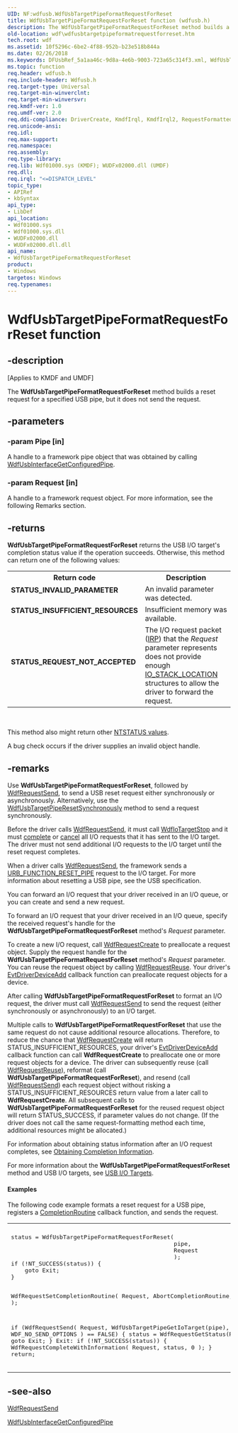 ```yaml
---
UID: NF:wdfusb.WdfUsbTargetPipeFormatRequestForReset
title: WdfUsbTargetPipeFormatRequestForReset function (wdfusb.h)
description: The WdfUsbTargetPipeFormatRequestForReset method builds a reset request for a specified USB pipe, but it does not send the request.
old-location: wdf\wdfusbtargetpipeformatrequestforreset.htm
tech.root: wdf
ms.assetid: 10f5296c-6be2-4f88-952b-b23e518b844a
ms.date: 02/26/2018
ms.keywords: DFUsbRef_5a1aa46c-9d8a-4e6b-9003-723a65c314f3.xml, WdfUsbTargetPipeFormatRequestForReset, WdfUsbTargetPipeFormatRequestForReset method, kmdf.wdfusbtargetpipeformatrequestforreset, wdf.wdfusbtargetpipeformatrequestforreset, wdfusb/WdfUsbTargetPipeFormatRequestForReset
ms.topic: function
req.header: wdfusb.h
req.include-header: Wdfusb.h
req.target-type: Universal
req.target-min-winverclnt: 
req.target-min-winversvr: 
req.kmdf-ver: 1.0
req.umdf-ver: 2.0
req.ddi-compliance: DriverCreate, KmdfIrql, KmdfIrql2, RequestFormattedValid, RequestForUrbXrb, RequestSendAndForgetNoFormatting, RequestSendAndForgetNoFormatting2, UsbKmdfIrql, UsbKmdfIrql2
req.unicode-ansi: 
req.idl: 
req.max-support: 
req.namespace: 
req.assembly: 
req.type-library: 
req.lib: Wdf01000.sys (KMDF); WUDFx02000.dll (UMDF)
req.dll: 
req.irql: "<=DISPATCH_LEVEL"
topic_type:
- APIRef
- kbSyntax
api_type:
- LibDef
api_location:
- Wdf01000.sys
- Wdf01000.sys.dll
- WUDFx02000.dll
- WUDFx02000.dll.dll
api_name:
- WdfUsbTargetPipeFormatRequestForReset
product:
- Windows
targetos: Windows
req.typenames: 
---
```


# WdfUsbTargetPipeFormatRequestForReset function


## -description


<p class="CCE_Message">[Applies to KMDF and UMDF]</p>

The <b>WdfUsbTargetPipeFormatRequestForReset</b> method builds a reset request for a specified USB pipe, but it does not send the request.


## -parameters




### -param Pipe [in]

A handle to a framework pipe object that was obtained by calling <a href="https://docs.microsoft.com/windows-hardware/drivers/ddi/content/wdfusb/nf-wdfusb-wdfusbinterfacegetconfiguredpipe">WdfUsbInterfaceGetConfiguredPipe</a>. 


### -param Request [in]

A handle to a framework request object. For more information, see the following Remarks section.


## -returns



<b>WdfUsbTargetPipeFormatRequestForReset</b> returns the USB I/O target's completion status value if the operation succeeds. Otherwise, this method can return one of the following values:

<table>
<tr>
<th>Return code</th>
<th>Description</th>
</tr>
<tr>
<td width="40%">
<dl>
<dt><b>STATUS_INVALID_PARAMETER</b></dt>
</dl>
</td>
<td width="60%">
An invalid parameter was detected.

</td>
</tr>
<tr>
<td width="40%">
<dl>
<dt><b>STATUS_INSUFFICIENT_RESOURCES</b></dt>
</dl>
</td>
<td width="60%">
Insufficient memory was available.

</td>
</tr>
<tr>
<td width="40%">
<dl>
<dt><b>STATUS_REQUEST_NOT_ACCEPTED</b></dt>
</dl>
</td>
<td width="60%">
The I/O request packet (<a href="https://docs.microsoft.com/windows-hardware/drivers/ddi/content/wdm/ns-wdm-_irp">IRP</a>) that the <i>Request</i> parameter represents does not provide enough <a href="https://docs.microsoft.com/windows-hardware/drivers/ddi/content/wdm/ns-wdm-_io_stack_location">IO_STACK_LOCATION</a> structures to allow the driver to forward the request.

</td>
</tr>
</table>
 

This method also might return other <a href="https://docs.microsoft.com/windows-hardware/drivers/kernel/ntstatus-values">NTSTATUS values</a>.

A bug check occurs if the driver supplies an invalid object handle.






## -remarks



Use <b>WdfUsbTargetPipeFormatRequestForReset</b>, followed by <a href="https://docs.microsoft.com/windows-hardware/drivers/ddi/content/wdfrequest/nf-wdfrequest-wdfrequestsend">WdfRequestSend</a>, to send a USB reset request either synchronously or asynchronously. Alternatively, use the <a href="https://docs.microsoft.com/windows-hardware/drivers/ddi/content/wdfusb/nf-wdfusb-wdfusbtargetpiperesetsynchronously">WdfUsbTargetPipeResetSynchronously</a> method to send a request synchronously. 

Before the driver calls <a href="https://docs.microsoft.com/windows-hardware/drivers/ddi/content/wdfrequest/nf-wdfrequest-wdfrequestsend">WdfRequestSend</a>, it must call <a href="https://docs.microsoft.com/windows-hardware/drivers/ddi/content/wdfiotarget/nf-wdfiotarget-wdfiotargetstop">WdfIoTargetStop</a> and it must <a href="https://docs.microsoft.com/windows-hardware/drivers/wdf/completing-i-o-requests">complete</a> or <a href="https://docs.microsoft.com/windows-hardware/drivers/wdf/canceling-i-o-requests">cancel</a> all I/O requests that it has sent to the I/O target. The driver must not send additional I/O requests to the I/O target until the reset request completes.

When a driver calls <a href="https://docs.microsoft.com/windows-hardware/drivers/ddi/content/wdfrequest/nf-wdfrequest-wdfrequestsend">WdfRequestSend</a>, the framework sends a <a href="https://docs.microsoft.com/windows-hardware/drivers/ddi/content/usb/ns-usb-_urb_header">URB_FUNCTION_RESET_PIPE</a> request to the I/O target. For more information about resetting a USB pipe, see the USB specification.

You can forward an I/O request that your driver received in an I/O queue, or you can create and send a new request. 

To forward an I/O request that your driver received in an I/O queue, specify the received request's handle for the <b>WdfUsbTargetPipeFormatRequestForReset</b> method's <i>Request</i> parameter.

To create a new I/O request, call <a href="https://docs.microsoft.com/windows-hardware/drivers/ddi/content/wdfrequest/nf-wdfrequest-wdfrequestcreate">WdfRequestCreate</a> to preallocate a request object. Supply the request handle for the <b>WdfUsbTargetPipeFormatRequestForReset</b> method's <i>Request</i> parameter. You can reuse the request object by calling <a href="https://docs.microsoft.com/windows-hardware/drivers/ddi/content/wdfrequest/nf-wdfrequest-wdfrequestreuse">WdfRequestReuse</a>. Your driver's <a href="https://docs.microsoft.com/windows-hardware/drivers/ddi/content/wdfdriver/nc-wdfdriver-evt_wdf_driver_device_add">EvtDriverDeviceAdd</a> callback function can preallocate request objects for a device.

After calling <b>WdfUsbTargetPipeFormatRequestForReset</b> to format an I/O request, the driver must call <a href="https://docs.microsoft.com/windows-hardware/drivers/ddi/content/wdfrequest/nf-wdfrequest-wdfrequestsend">WdfRequestSend</a> to send the request (either synchronously or asynchronously) to an I/O target.

Multiple calls to <b>WdfUsbTargetPipeFormatRequestForReset</b> that use the same request do not cause additional resource allocations. Therefore, to reduce the chance that <a href="https://docs.microsoft.com/windows-hardware/drivers/ddi/content/wdfrequest/nf-wdfrequest-wdfrequestcreate">WdfRequestCreate</a> will return STATUS_INSUFFICIENT_RESOURCES, your driver's <a href="https://docs.microsoft.com/windows-hardware/drivers/ddi/content/wdfdriver/nc-wdfdriver-evt_wdf_driver_device_add">EvtDriverDeviceAdd</a> callback function can call <b>WdfRequestCreate</b> to preallocate one or more request objects for a device. The driver can subsequently reuse (call <a href="https://docs.microsoft.com/windows-hardware/drivers/ddi/content/wdfrequest/nf-wdfrequest-wdfrequestreuse">WdfRequestReuse</a>), reformat (call <b>WdfUsbTargetPipeFormatRequestForReset</b>), and resend (call <a href="https://docs.microsoft.com/windows-hardware/drivers/ddi/content/wdfrequest/nf-wdfrequest-wdfrequestsend">WdfRequestSend</a>) each request object without risking a STATUS_INSUFFICIENT_RESOURCES return value from a later call to <b>WdfRequestCreate</b>. All subsequent calls to <b>WdfUsbTargetPipeFormatRequestForReset</b> for the reused request object will return STATUS_SUCCESS, if parameter values do not change. (If the driver does not call the same request-formatting method each time, additional resources might be allocated.)

For information about obtaining status information after an I/O request completes, see <a href="https://docs.microsoft.com/windows-hardware/drivers/wdf/completing-i-o-requests">Obtaining Completion Information</a>.

For more information about the <b>WdfUsbTargetPipeFormatRequestForReset</b> method and USB I/O targets, see <a href="https://docs.microsoft.com/windows-hardware/drivers/wdf/usb-i-o-targets">USB I/O Targets</a>.


#### Examples

The following code example formats a reset request for a USB pipe, registers a <a href="https://docs.microsoft.com/windows-hardware/drivers/ddi/content/wdfrequest/nc-wdfrequest-evt_wdf_request_completion_routine">CompletionRoutine</a> callback function, and sends the request.

<div class="code"><span codelanguage=""><table>
<tr>
<th></th>
</tr>
<tr>
<td>
<pre>status = WdfUsbTargetPipeFormatRequestForReset(
                                               pipe,
                                               Request
                                               );
if (!NT_SUCCESS(status)) {
    goto Exit;
}

WdfRequestSetCompletionRoutine(
                               Request,
                               AbortCompletionRoutine,
                               pipe
                               );

if (WdfRequestSend(
                   Request,
                   WdfUsbTargetPipeGetIoTarget(pipe),
                   WDF_NO_SEND_OPTIONS
                   ) == FALSE) {
    status = WdfRequestGetStatus(Request);
    goto Exit;
}
Exit:
if (!NT_SUCCESS(status)) {
    WdfRequestCompleteWithInformation(
                                      Request,
                                      status,
                                      0
                                      );
}
return;</pre>
</td>
</tr>
</table></span></div>



## -see-also




<a href="https://docs.microsoft.com/windows-hardware/drivers/ddi/content/wdfrequest/nf-wdfrequest-wdfrequestsend">WdfRequestSend</a>



<a href="https://docs.microsoft.com/windows-hardware/drivers/ddi/content/wdfusb/nf-wdfusb-wdfusbinterfacegetconfiguredpipe">WdfUsbInterfaceGetConfiguredPipe</a>
 

 

